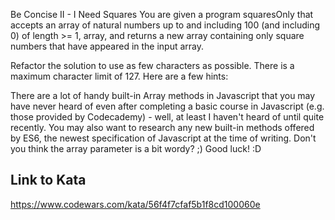 Be Concise II - I Need Squares
You are given a program squaresOnly that accepts an array of natural numbers up to and including 100 (and including 0) of length >= 1, array, and returns a new array containing only square numbers that have appeared in the input array.

Refactor the solution to use as few characters as possible. There is a maximum character limit of 127. Here are a few hints:

There are a lot of handy built-in Array methods in Javascript that you may have never heard of even after completing a basic course in Javascript (e.g. those provided by Codecademy) - well, at least I haven't heard of until quite recently. You may also want to research any new built-in methods offered by ES6, the newest specification of Javascript at the time of writing.
Don't you think the array parameter is a bit wordy? ;)
Good luck! :D

## Link to Kata
https://www.codewars.com/kata/56f4f7cfaf5b1f8cd100060e